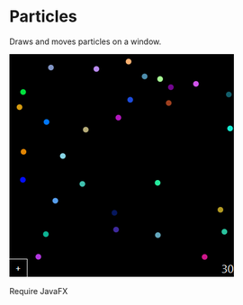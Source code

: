 # Particles
Draws and moves particles on a window.

![alt text](https://github.com/AnthonyLedru/particles/blob/master/particles.png)

Require JavaFX
